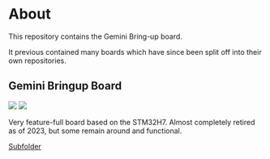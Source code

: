 # About
This repository contains the Gemini Bring-up board.

It previous contained many boards which have since been split off into their
own repositories.

## Gemini Bringup Board
![](<https://img.shields.io/badge/-Kicad 5-blue>)
![](<https://img.shields.io/badge/-Not recommended for new designs-orange>)

Very feature-full board based on the STM32H7. Almost completely retired as of 2023,
but some remain around and functional.

[Subfolder](gemini-bringup)
